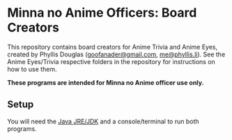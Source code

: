 # Minna no Anime Officers: Board Creators
This repository contains board creators for Anime Trivia and Anime Eyes, created by Phyllis Douglas (goofanader@gmail.com, me@phyllis.li). See the Anime Eyes/Trivia respective folders in the repository for instructions on how to use them.

__These programs are intended for Minna no Anime officer use only.__

## Setup
You will need the [Java JRE/JDK](http://www.oracle.com/technetwork/java/javase/downloads/index.html) and a console/terminal to run both programs.
